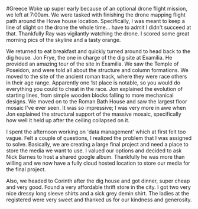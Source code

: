 #Greece
Woke up super early because of an optional drone flight mission, we left at 7:00am. We were tasked with finishing the drone mapping flight path around the Howe house location. Specifically, I was meant to keep a line of slight on the drone the whole time... have to admit I didn't succeed at that. Thankfully Ray was vigilantly watching the drone. I scored some great morning pics of the skyline and a tasty orange.

We returned to eat breakfast and quickly turned around to head back to the dig house. Jon Frye, the one in charge of the dig site at Examilia. He provided an amazing tour of the site in Examilia. We saw the Temple of Poseidon, and were told all about the structure and column formations. We moved to the site of the ancient roman track, where they were race others in their age range. Apparently one 1st place is notable, so you would do everything you could to cheat in the race. Jon explained the evolution of starting lines, from simple wooden blocks falling to more mechanical designs. We moved on to the Roman Bath House and saw the largest floor mosaic I've ever seen. It was so impressive; I was very more in awe when Jon explained the structural support of the massive mosaic, specifically how well it held up after the ceiling collapsed on it. 

I spent the afternoon working on 'data management' which at first felt too vague. Felt a couple of questions, I realized the problem that I was assigned to solve. Basically, we are creating a large final project and need a place to store the media we want to use. I valued our options and decided to ask Nick Barnes to host a shared google album. Thankfully he was more than willing and we now have a fully cloud hosted location to store our media for the final project.

Also, we headed to Corinth after the dig house and got dinner, super cheap and very good. Found a very affordable thrift store in the city. I got two very nice dressy long sleeve shirts and a sick grey demin shirt. The ladies at the registered were very sweet and thanked us for our kindness and generosity. 
